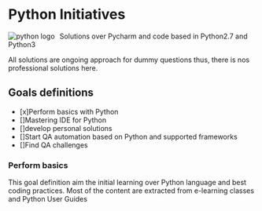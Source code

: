 # Python Initiatives

<img src="./images/python.png.png"
     alt="python logo"
     style="float: left; margin-right: 10px;" />

Solutions over Pycharm and code based in Python2.7 and Python3

All solutions are ongoing approach for dummy questions thus, there is nos professional solutions here.

## Goals definitions

- [x]Perform basics with Python
- []Mastering IDE for Python
- []develop personal solutions 
- []Start QA automation based on Python and supported frameworks
- []Find QA challenges

### Perform basics

This goal definition aim the initial learning over Python language and best coding practices.
Most of the content are extracted from e-learning classes and Python User Guides
